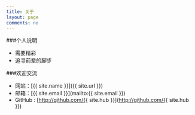 ```yaml
---
title: 关于
layout: page
comments: no
---
```


###个人说明

* 需要精彩
* 追寻前辈的脚步
 

###欢迎交流

* 网站：[{{ site.name }}]({{ site.url }})
* 邮箱：[{{ site.email }}](mailto:{{ site.email }})
* GitHub : [http://github.com/{{ site.hub }}](http://github.com/{{ site.hub }})

